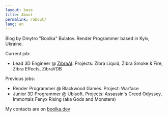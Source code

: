 ```yaml
---
layout: base
title: About
permalink: /about/
lang: en
---
```


Blog by Dmytro "Boolka" Bulatov. Render Programmer based in Kyiv, Ukraine.

Current job:
* Lead 3D Engineer @ [ZibraAI](https://zibra.ai). Projects: Zibra Liquid, Zibra Smoke & Fire, Zibra Effects, ZibraVDB

Previous jobs:
* Render Programmer @ Blackwood Games. Project: Warface
* Junior 3D Programmer @ Ubisoft. Projects: Assassin's Creed Odyssey, Immortals Fenyx Rising (aka Gods and Monsters)

My contacts are on [boolka.dev](https://boolka.dev)
